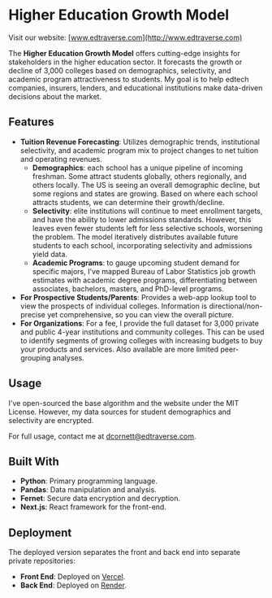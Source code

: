 # Higher Education Growth Model

Visit our website: [www.edtraverse.com](http://www.edtraverse.com)

The **Higher Education Growth Model** offers cutting-edge insights for stakeholders in the higher education sector. It forecasts the growth or decline of 3,000 colleges based on demographics, selectivity, and academic program attractiveness to students. My goal is to help edtech companies, insurers, lenders, and educational institutions make data-driven decisions about the market.

## Features

- **Tuition Revenue Forecasting**: Utilizes demographic trends, institutional selectivity, and academic program mix to project changes to net tuition and operating revenues.
    - **Demographics**: each school has a unique pipeline of incoming freshman. Some attract students globally, others regionally, and others locally. The US is seeing an overall demographic decline, but some regions and states are growing. Based on where each school attracts students, we can determine their growth/decline.
    - **Selectivity**: elite institutions will continue to meet enrollment targets, and have the ability to lower admissions standards. However, this leaves even fewer students left for less selective schools, worsening the problem. The model iteratively distributes available future students to each school, incorporating selectivity and admissions yield data.
    - **Academic Programs**: to gauge upcoming student demand for specific majors, I've mapped Bureau of Labor Statistics job growth estimates with academic degree programs, differentiating between associates, bachelors, masters, and PhD-level programs. 
- **For Prospective Students/Parents**: Provides a web-app lookup tool to view the prospects of individual colleges. Information is directional/non-precise yet comprehensive, so you can view the overall picture.
- **For Organizations**: For a fee, I provide the full dataset for 3,000 private and public 4-year institutions and community colleges. This can be used to identify segments of growing colleges with increasing budgets to buy your products and services. Also available are more limited peer-grouping analyses.

## Usage

I've open-sourced the base algorithm and the website under the MIT License. However, my data sources for student demographics and selectivity are encrypted.

For full usage, contact me at [dcornett@edtraverse.com](mailto:dcornett@edtraverse.com).

## Built With

- **Python**: Primary programming language.
- **Pandas**: Data manipulation and analysis.
- **Fernet**: Secure data encryption and decryption.
- **Next.js**: React framework for the front-end.

## Deployment

The deployed version separates the front and back end into separate private repositories:

- **Front End**: Deployed on [Vercel](https://vercel.com/).
- **Back End**: Deployed on [Render](https://render.com/).

